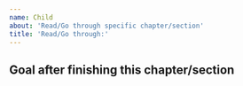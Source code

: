 ```yaml
---
name: Child
about: 'Read/Go through specific chapter/section'
title: 'Read/Go through:'
---
```


## Goal after finishing this chapter/section
